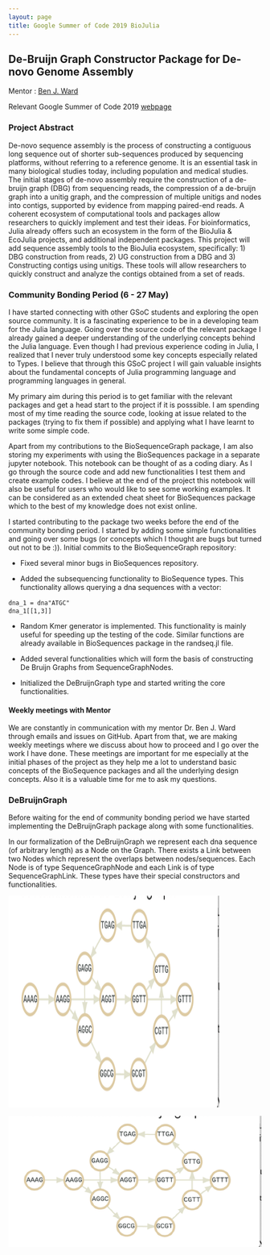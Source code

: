 ```yaml
---
layout: page
title: Google Summer of Code 2019 BioJulia
---
```




## De-Bruijn Graph Constructor Package for De-novo Genome Assembly

Mentor : [Ben J. Ward](http://www.earlham.ac.uk/ben-ward)

Relevant Google Summer of Code 2019 [webpage](https://summerofcode.withgoogle.com/projects/#5248824832950272)


### Project Abstract

De-novo sequence assembly is the process of constructing a contiguous long sequence out of shorter sub-sequences produced by sequencing platforms, without referring to a reference genome. It is an essential task in many biological studies today, including population and medical studies. The initial stages of de-novo assembly require the construction of a de-bruijn graph (DBG) from sequencing reads, the compression of a de-bruijn graph into a unitig graph, and the compression of multiple unitigs and nodes into contigs, supported by evidence from mapping paired-end reads. A coherent ecosystem of computational tools and packages allow researchers to quickly implement and test their ideas. For bioinformatics, Julia already offers such an ecosystem in the form of the BioJulia & EcoJulia projects, and additional independent packages. This project will add sequence assembly tools to the BioJulia ecosystem, specifically: 1) DBG construction from reads, 2) UG construction from a DBG and 3) Constructing contigs using unitigs. These tools will allow researchers to quickly construct and analyze the contigs obtained from a set of reads.


### Community Bonding Period (6 - 27 May)

I have started connecting with other GSoC students and exploring the open source community.
It is a fascinating experience to be in a developing team for the Julia language.
Going over the source code of the relevant package I already gained a deeper understanding of the underlying concepts
behind the Julia language. Even though I had previous experience coding in Julia, I realized that I never truly understood some key
concepts especially related to Types. I believe that through this GSoC project I will gain valuable insights about the fundamental concepts of  Julia programming language and programming languages in general.

My primary aim during this period is to get familiar with the relevant packages and get a head start to the project if it is posssible.
I am spending most of my time reading the source code, looking at issue related to the packages (trying to fix them if possible) and applying what I have learnt to write some simple code.

Apart from my contributions to the BioSequenceGraph package, I am also storing my experiments with using the BioSequences package in a separate jupyter notebook. This notebook can be thought of as a coding  diary. As I go through the source code and add new functionalities I test them and create example codes. I believe at the end  of the  project this notebook will also be useful for users who would like to see some working examples. It can be considered as an extended cheat sheet for BioSequences package which  to the best of my knowledge does not exist online.

I started contributing to the package two weeks before  the end of the community bonding period. I started by adding some simple functionalities and going over some bugs (or concepts which I thought are bugs but turned out not to be :)).
Initial commits to the BioSequenceGraph repository:

- Fixed several minor bugs in BioSequences repository.

- Added the subsequencing functionality to BioSequence types. This functionality allows querying a dna sequences with a vector:

```
dna_1 = dna"ATGC"
dna_1[[1,3]]
```


- Random Kmer generator is implemented. This functionality is mainly useful for speeding up the testing of the code.
Similar functions are already available in BioSequences package in the randseq.jl file.

- Added several functionalities which will form the basis of constructing De Bruijn Graphs from SequenceGraphNodes.

- Initialized the DeBruijnGraph type and started writing the core functionalities.


#### Weekly meetings with Mentor

We are constantly in communication with my mentor Dr. Ben J. Ward through emails and issues on GitHub.
Apart from that, we are making weekly meetings where we discuss about how to proceed and I go over the work I have done.
These meetings are important for me especially at the initial phases of the project as they help me a lot to understand basic concepts of the BioSequence packages  and all the underlying design concepts. Also it is a valuable time for me to ask my questions.


### DeBruijnGraph

Before waiting for the end of community bonding period we have started implementing the DeBruijnGraph package along with some functionalities.

In our formalization of the DeBruijnGraph we represent each dna sequence (of arbitrary length) as a Node on the Graph. There exists a Link between two Nodes which represent the overlaps between nodes/sequences. Each Node is of type SequenceGraphNode and each Link is of type SequenceGraphLink. These types have their special constructors and functionalities.

<div class="span2">
<a href="../assets/pics/photo.png">
    <img src="../assets/publpics/debru2.png"
          title="DeBruijnGraph" alt="dbg"  height="420" width="420"/></a>
</div>

![DeBruijnGraph](https://github.com/ardakdemir/ardakdemir.github.io/blob/master/assets/publpics/debru2.png)

